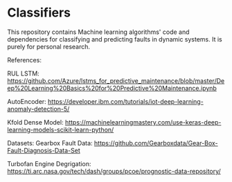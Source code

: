 # Classifiers
This repository contains Machine learning algorithms' code and dependencies for classifying and predicting faults in dynamic systems.
It is purely for personal research.

References:

RUL LSTM: https://github.com/Azure/lstms_for_predictive_maintenance/blob/master/Deep%20Learning%20Basics%20for%20Predictive%20Maintenance.ipynb

AutoEncoder: https://developer.ibm.com/tutorials/iot-deep-learning-anomaly-detection-5/

Kfold Dense Model: https://machinelearningmastery.com/use-keras-deep-learning-models-scikit-learn-python/

Datasets: 
Gearbox Fault Data: https://github.com/Gearboxdata/Gear-Box-Fault-Diagnosis-Data-Set

Turbofan Engine Degrigation: https://ti.arc.nasa.gov/tech/dash/groups/pcoe/prognostic-data-repository/
